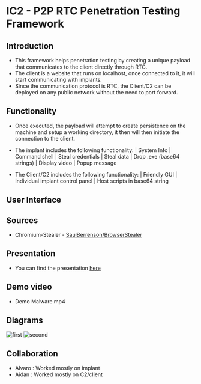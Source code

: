 # IC2 - P2P RTC Penetration Testing Framework

## Introduction
 - This framework helps penetration testing by creating a unique payload that communicates to the client directly through RTC.
 - The client is a website that runs on localhost, once connected to it, it will start communicating with implants.
 - Since the communication protocol is RTC, the Client/C2 can be deployed on any public network without the need to port forward.

## Functionality
 - Once executed, the payload will attempt to create persistence on the machine and setup a working directory, it then will then initiate the connection to the client.

 - The implant includes the following functionality:
    | System Info
    | Command shell
    | Steal credentials
    | Steal data
    | Drop .exe (base64 strings)
    | Display video
    | Popup message

- The Client/C2 includes the following functionality:
    | Friendly GUI 
    | Individual implant control panel
    | Host scripts in base64 string

## User Interface
## Sources
 - Chromium-Stealer - [SaulBerrenson/BrowserStealer](https://github.com/SaulBerrenson/BrowserStealer?ref=bestofcpp.com)

## Presentation
 - You can find the presentation [here](https://docs.google.com/presentation/d/172e0TQYKG9e2lxGtp5YXmFnBki4YkVWDc0HZuaKSB7s/edit#slide=id.p)
## Demo video
 - Demo Malware.mp4
## Diagrams
![first](https://user-images.githubusercontent.com/44831139/145478465-a4a7976a-c445-465e-b2aa-34952987cb03.jpg)
![second](https://user-images.githubusercontent.com/44831139/145478485-77f89ad6-b8a0-4456-93b4-dd6f7525e5ff.jpg)
## Collaboration
 - Alvaro : Worked mostly on implant
 - Aidan : Worked mostly on C2/client

